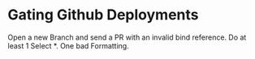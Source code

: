# Gating Github Deployments
Open a new Branch and send a PR with an invalid bind reference. Do at least 1 Select *. One bad Formatting.